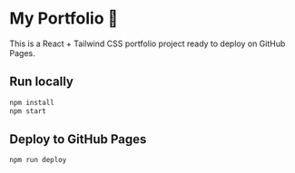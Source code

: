# My Portfolio 🚀

This is a React + Tailwind CSS portfolio project ready to deploy on GitHub Pages.

## Run locally
```bash
npm install
npm start
```

## Deploy to GitHub Pages
```bash
npm run deploy
```
